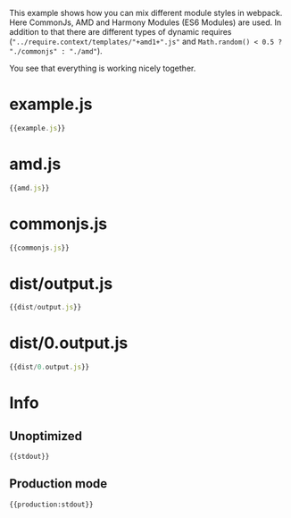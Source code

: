 This example shows how you can mix different module styles in webpack. Here CommonJs, AMD and Harmony Modules (ES6 Modules) are used. In addition to that there are different types of dynamic requires (`"../require.context/templates/"+amd1+".js"` and `Math.random() < 0.5 ? "./commonjs" : "./amd"`).

You see that everything is working nicely together.

# example.js

``` javascript
{{example.js}}
```

# amd.js

``` javascript
{{amd.js}}
```

# commonjs.js

``` javascript
{{commonjs.js}}
```

# dist/output.js

``` javascript
{{dist/output.js}}
```

# dist/0.output.js

``` javascript
{{dist/0.output.js}}
```

# Info

## Unoptimized

```
{{stdout}}
```

## Production mode

```
{{production:stdout}}
```
